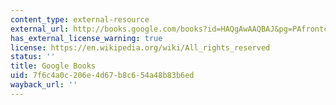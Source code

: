 ```yaml
---
content_type: external-resource
external_url: http://books.google.com/books?id=HAQgAwAAQBAJ&pg=PAfrontcover
has_external_license_warning: true
license: https://en.wikipedia.org/wiki/All_rights_reserved
status: ''
title: Google Books
uid: 7f6c4a0c-206e-4d67-b8c6-54a48b83b6ed
wayback_url: ''
---
```

